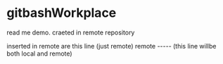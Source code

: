 # gitbashWorkplace
read me demo. craeted in remote repository

inserted in remote are this line (just remote)
remote ----- (this line willbe both local and remote)
